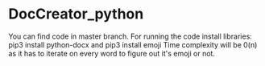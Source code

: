 # DocCreator_python
You can find code in master branch.
For running the code install libraries: pip3 install python-docx  and pip3 install emoji
Time complexity will be 0(n) as it has to iterate on every word to figure out it's emoji or not.
